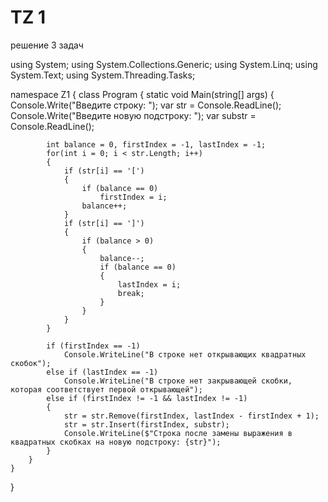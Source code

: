 # TZ 1
решение 3 задач 


using System;
using System.Collections.Generic;
using System.Linq;
using System.Text;
using System.Threading.Tasks;

namespace Z1
{
    class Program
    {
        static void Main(string[] args)
        {
            Console.Write("Введите строку: ");
            var str = Console.ReadLine();
            Console.Write("Введите новую подстроку: ");
            var substr = Console.ReadLine();

            int balance = 0, firstIndex = -1, lastIndex = -1;
            for(int i = 0; i < str.Length; i++)
            {
                if (str[i] == '[')
                {
                    if (balance == 0)
                        firstIndex = i;
                    balance++;
                }
                if (str[i] == ']')
                {
                    if (balance > 0)
                    {
                        balance--;
                        if (balance == 0)
                        {
                            lastIndex = i;
                            break;
                        }
                    }
                }
            }

            if (firstIndex == -1)
                Console.WriteLine("В строке нет открывающих квадратных скобок");
            else if (lastIndex == -1)
                Console.WriteLine("В строке нет закрывающей скобки, которая соответствует первой открывающей");
            else if (firstIndex != -1 && lastIndex != -1)
            {
                str = str.Remove(firstIndex, lastIndex - firstIndex + 1);
                str = str.Insert(firstIndex, substr);
                Console.WriteLine($"Строка после замены выражения в квадратных скобках на новую подстроку: {str}");
            }
        }
    }
}
